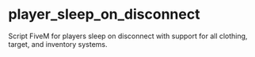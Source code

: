 # player_sleep_on_disconnect
Script FiveM for players sleep on disconnect with support for all clothing, target, and inventory systems.
